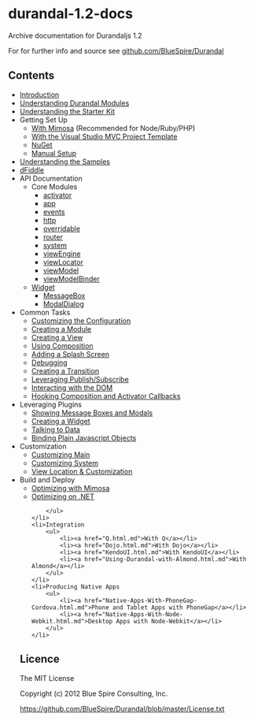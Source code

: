 durandal-1.2-docs
=================

Archive documentation for Durandaljs 1.2

For for further info and source see [github.com/BlueSpire/Durandal](https://github.com/BlueSpire/Durandal)

## Contents

<ul>
    <li><a href="Introduction.html.md">Introduction</a></li>
    <li><a href="Understanding-Durandal-Modules.html.md">Understanding Durandal Modules</a></li>
    <li><a href="Understanding-the-Starter-Kit.html.md">Understanding the Starter Kit</a></li>
    <li>Getting Set Up
        <ul>
            <li><a href="Mimosa.html.md">With Mimosa</a> (Recommended for Node/Ruby/PHP)</li>
            <li><a href="Visual-Studio-Project-Template.html.md">With the Visual Studio MVC Project Template</a></li>
            <li><a href="NuGet.html.md">NuGet</a></li>
            <li><a href="Manual-Setup.html.md">Manual Setup</a></li>
        </ul>
    </li>
    <li><a href="Understanding-the-Samples.html.md">Understanding the Samples</a></li>
    <li><a href="dFiddle.html.md">dFiddle</a></li>
    <li>API Documentation
        <ul>
            <li>Core Modules
            <ul>
                <li><a href="activator.html.md">activator</a></li>
                <li><a href="App.html.md">app</a></li>
                <li><a href="Events.html.md">events</a></li>
                <li><a href="HTTP.html.md">http</a></li>
                <li><a href="Overridable.html.md">overridable</a></li>
                <li><a href="Router.html.md">router</a></li>
                <li><a href="System.html.md">system</a></li>
                <li><a href="View-Engine.html.md">viewEngine</a></li>
                <li><a href="View-Locator.html.md">viewLocator</a></li>
                <li><a href="View-Model.html.md">viewModel</a></li>
                <li><a href="View-Model-Binder.html.md">viewModelBinder</a></li>
            </ul></li>
            <li><a href="Widget.html.md">Widget</a>
            <ul>
                <li><a href="Message-Box.html.md">MessageBox</a></li>
                <li><a href="Modal-Dialog.html.md">ModalDialog</a></li>
            </ul></li>
        </ul></li>
    <li>Common Tasks
        <ul>
            <li><a href="Customizing-the-Configuration.html.md">Customizing the Configuration</a></li>
            <li><a href="Creating-A-Module.html.md">Creating a Module</a></li>
            <li><a href="Creating-A-View.html.md">Creating a View</a></li>
            <li><a href="Using-Composition.html.md">Using Composition</a></li>
            <li><a href="Adding-a-Splash-Screen.html.md">Adding a Splash Screen</a></li>
            <li><a href="Debugging.html.md">Debugging</a></li>
            <li><a href="Creating-A-Transition.html.md">Creating a Transition</a></li>
            <li><a href="Leveraging-Publish-Subscribe.html.md">Leveraging Publish/Subscribe</a></li>
            <li><a href="Interacting-with-the-DOM.html.md">Interacting with the DOM</a></li>
            <li><a href="Hooking-Lifecycle-Callbacks.html.md">Hooking Composition and Activator Callbacks</a></li>
        </ul>
    </li>
    <li>Leveraging Plugins
        <ul>
            <li><a href="Showing-Message-Boxes-And-Modals.html.md">Showing Message Boxes and Modals</a></li>
            <li><a href="Creating-A-Widget.html.md">Creating a Widget</a></li>
            <li><a href="Talking-To-Data.html.md">Talking to Data</a></li>
            <li><a href="Binding-Plain-Javascript-Objects.html.md">Binding Plain Javascript Objects</a></li>
        </ul>
    </li>
    <li>Customization
        <ul>
            <li><a href="Customizing-Main.html.md">Customizing Main</a></li>
            <li><a href="Customizing-System.html.md">Customizing System</a></li>
            <li><a href="View-Location.html.md">View Location &amp; Customization</a></li>
        </ul>
    </li>
    <li>Build and Deploy
        <ul>
            <li><a href="Optimizing-With-Mimosa.html.md">Optimizing with Mimosa</a></li>
            <li><a href="Optimizing-On-Dot-Net.html.md">Optimizing on .NET</a></li>

        </ul>
    </li>
    <li>Integration
        <ul>
            <li><a href="Q.html.md">With Q</a></li>
            <li><a href="Dojo.html.md">With Dojo</a></li>
            <li><a href="KendoUI.html.md">With KendoUI</a></li>
            <li><a href="Using-Durandal-with-Almond.html.md">With Almond</a></li>
        </ul>
    </li>
    <li>Producing Native Apps
        <ul>
            <li><a href="Native-Apps-With-PhoneGap-Cordova.html.md">Phone and Tablet Apps with PhoneGap</a></li>
            <li><a href="Native-Apps-With-Node-Webkit.html.md">Desktop Apps with Node-Webkit</a></li>
        </ul>
    </li>
</ul>

## Licence

The MIT License

Copyright (c) 2012 Blue Spire Consulting, Inc.

https://github.com/BlueSpire/Durandal/blob/master/License.txt



